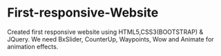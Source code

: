 # First-responsive-Website
Created first responsive website using HTML5,CSS3(BOOTSTRAP) &amp; JQuery. 
We need BxSlider, CounterUp, Waypoints, Wow and Animate for animation effects.
